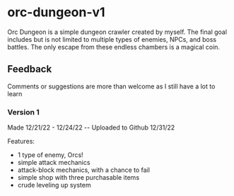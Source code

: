 # orc-dungeon-v1
Orc Dungeon is a simple dungeon crawler created by myself. The final goal
includes but is not limited to multiple types of enemies, NPCs, and boss battles.
The only escape from these endless chambers is a magical coin.

## Feedback
Comments or suggestions are more than welcome as I still have a lot to learn



### Version 1
Made 12/21/22 - 12/24/22 -- Uploaded to Github 12/31/22

Features:
- 1 type of enemy, Orcs!
- simple attack mechanics
- attack-block mechanics, with a chance to fail
- simple shop with three purchasable items
- crude leveling up system
